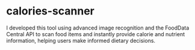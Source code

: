 # calories-scanner
 I developed this tool using advanced image recognition and the FoodData Central API to scan food items and instantly provide calorie and nutrient information, helping users make informed dietary decisions.
